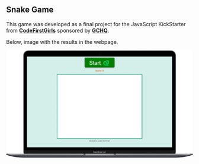 ## Snake Game 

This game was developed as a final project for the JavaScript KickStarter from [**CodeFirstGirls**](https://codefirstgirls.com/)
sponsored by [**GCHQ**](https://www.gchq.gov.uk/).

Below, image with the results in the webpage.

![Image2](image2.png "image2")
